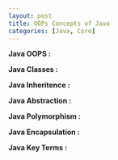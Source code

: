 ```yaml
---
layout: post
title: OOPs Concepts of Java
categories: [Java, Core]
---
```



**Java OOPS :**

**Java Classes :**

**Java Inheritence :**

**Java Abstraction :**

**Java Polymorphism :**

**Java Encapsulation :**

**Java Key Terms :**
